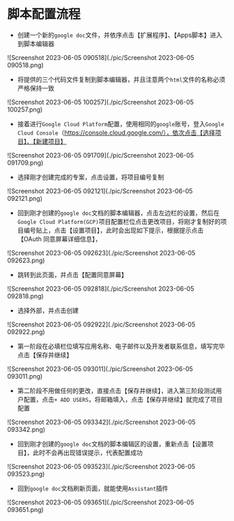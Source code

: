# 脚本配置流程

* 创建一个新的`google doc`文件，并依序点击【扩展程序】、【Apps脚本】进入到脚本编辑器

![Screenshot 2023-06-05 090518](./pic/Screenshot 2023-06-05 090518.png)





* 将提供的三个代码文件复制到脚本编辑器，并且注意两个`html`文件的名称必须严格保持一致

![Screenshot 2023-06-05 100257](./pic/Screenshot 2023-06-05 100257.png)





* 接着进行`Google Cloud Platform`配置，使用相同的`google`账号，登入`Google Cloud Console`（https://console.cloud.google.com/），依次点击【选择项目】、【新建项目】

![Screenshot 2023-06-05 091709](./pic/Screenshot 2023-06-05 091709.png)





* 选择刚才创建完成的专案，点击设置，将项目编号复制

![Screenshot 2023-06-05 092121](./pic/Screenshot 2023-06-05 092121.png)





* 回到刚才创建的`google doc`文档的脚本编辑器，点击左边栏的设置，然后在`Google Cloud Platform(GCP)`项目配置栏位点击更改项目，将刚才复制好的项目编号贴上，点击【设置项目】，此时会出现如下提示，根据提示点击【OAuth 同意屏幕详细信息】，

![Screenshot 2023-06-05 092623](./pic/Screenshot 2023-06-05 092623.png)





* 跳转到此页面，并点击【配置同意屏幕】

![Screenshot 2023-06-05 092818](./pic/Screenshot 2023-06-05 092818.png)





* 选择外部，并点击创建

![Screenshot 2023-06-05 092922](./pic/Screenshot 2023-06-05 092922.png)





* 第一阶段在必填栏位填写应用名称、电子邮件以及开发者联系信息，填写完毕点击【保存并继续】

![Screenshot 2023-06-05 093011](./pic/Screenshot 2023-06-05 093011.png)





* 第二阶段不用做任何的更改，直接点击【保存并继续】，进入第三阶段测试用户配置，点击`+ ADD USERS`，将邮箱填入，点击【保存并继续】就完成了项目配置

![Screenshot 2023-06-05 093342](./pic/Screenshot 2023-06-05 093342.png)





* 回到刚才创建的`google doc`文档的脚本编辑区的设置，重新点击【设置项目】，此时不会再出现错误提示，代表配置成功

![Screenshot 2023-06-05 093523](./pic/Screenshot 2023-06-05 093523.png)





* 回到`google doc`文档刷新页面，就能使用`Assistant`插件

![Screenshot 2023-06-05 093651](./pic/Screenshot 2023-06-05 093651.png)